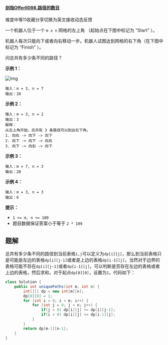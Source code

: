 #### [剑指OfferII098.路径的数目](https://leetcode-cn.com/problems/2AoeFn/)

难度中等11收藏分享切换为英文接收动态反馈

一个机器人位于一个 `m x n` 网格的左上角 （起始点在下图中标记为 “Start” ）。

机器人每次只能向下或者向右移动一步。机器人试图达到网格的右下角（在下图中标记为 “Finish” ）。

问总共有多少条不同的路径？

 

**示例 1：**

![img](https://assets.leetcode.com/uploads/2018/10/22/robot_maze.png)

```
输入：m = 3, n = 7
输出：28
```

**示例 2：**

```
输入：m = 3, n = 2
输出：3
解释：
从左上角开始，总共有 3 条路径可以到达右下角。
1. 向右 -> 向下 -> 向下
2. 向下 -> 向下 -> 向右
3. 向下 -> 向右 -> 向下
```

**示例 3：**

```
输入：m = 7, n = 3
输出：28
```

**示例 4：**

```
输入：m = 3, n = 3
输出：6
```

 

**提示：**

- `1 <= m, n <= 100`
- 题目数据保证答案小于等于 `2 * 109`

## 题解

总共有多少条不同的路径到当前表格`i,j`可以定义为`dp[i][j]`，那么到当前表格只是可能是左边的表格`dp[i][j-1]`或者是上边的表格`dp[i-1][j]`，当然对于边界的表格可能不存在`dp[i][j-1]`或者`dp[i-1][j]`，可以判断是否存在左边的表格或者上边的表格，然后求和，对于起点`dp[0][0]`，设置为`1`，代码如下：

```java
class Solution {
    public int uniquePaths(int m, int n) {
        int[][] dp = new int[m][n];
        dp[0][0] = 1;
        for (int i = 0; i < m; i++) {
            for (int j = 0; j < n; j++) {
                if(j > 0) dp[i][j] += dp[i][j-1];
                if(i > 0) dp[i][j] += dp[i-1][j];
            }
        }
        return dp[m-1][n-1];
    }
}
```


